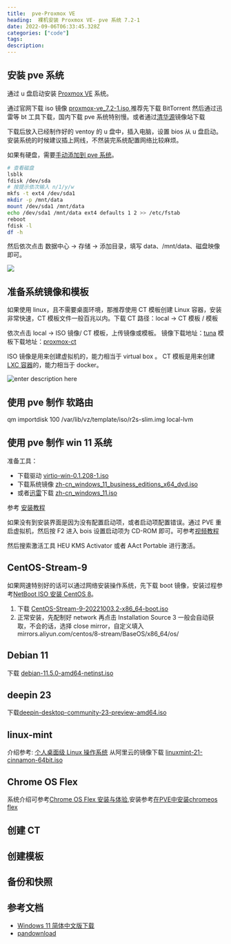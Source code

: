 ```yaml
---
title:  pve-Proxmox VE
heading:  裸机安装 Proxmox VE- pve 系统 7.2-1
date: 2022-09-06T06:33:45.328Z
categories: ["code"]
tags: 
description: 
---
```

## 安装 pve 系统
通过 u 盘启动安装 [Proxmox VE](https://pve.proxmox.com/pve-docs/pve-admin-guide.html) 系统。

通过官网下载 iso 镜像 [proxmox-ve_7.2-1.iso](https://www.proxmox.com/en/downloads/category/iso-images-pve),推荐先下载 BitTorrent 然后通过迅雷等 bt 工具下载，国内下载 pve 系统特别慢。或者通过[清华源](https://mirrors.tuna.tsinghua.edu.cn/help/proxmox/)镜像站下载


下载后放入已经制作好的 ventoy 的 u 盘中，插入电脑，设置 bios 从 u 盘启动。安装系统的时候建议插上网线，不然装完系统配置网络比较麻烦。

如果有硬盘，需要[手动添加到 pve 系统](https://blog.csdn.net/qq_22182829/article/details/119682405)。
```bash
# 查看磁盘
lsblk
fdisk /dev/sda
# 按提示依次输入 n/1/y/w
mkfs -t ext4 /dev/sda1
mkdir -p /mnt/data
mount /dev/sda1 /mnt/data
echo /dev/sda1 /mnt/data ext4 defaults 1 2 >> /etc/fstab
reboot
fdisk -l
df -h
```


然后依次点击 数据中心 -> 存储 -> 添加目录，填写 data、/mnt/data、磁盘映像 即可。


![](https://cdn.sxy21.cn/static/imgs/1662708792404.png)

## 准备系统镜像和模板
如果使用 linux，且不需要桌面环境，那推荐使用 CT 模板创建 Linux 容器，安装非常快速，CT 模板文件一般百兆以内。下载 CT 路径：local -> CT 模板 / 模板

依次点击 local -> ISO 镜像/ CT 模板，上传镜像或模板。
镜像下载地址：[tuna](https://mirrors.ustc.edu.cn/proxmox/images/system/)
模板下载地址：[proxmox-ct](https://mirrors.ustc.edu.cn/proxmox/images/system/)

ISO 镜像是用来创建虚拟机的，能力相当于 virtual box 。
CT 模板是用来创建 [LXC 容器](https://262235.xyz/index.php/archives/727/)的，能力相当于 docker。

![enter description here](https://cdn.sxy21.cn/static/imgs/1662749923230.png)

## 使用 pve 制作 软路由

qm importdisk 100 /var/lib/vz/template/iso/r2s-slim.img local-lvm




## 使用 pve 制作 win 11 系统

准备工具：

- 下载驱动 [virtio-win-0.1.208-1.iso](https://foxi.buduanwang.vip/pan/%E8%BD%AF%E4%BB%B6%E6%94%B6%E9%9B%86/%E8%99%9A%E6%8B%9F%E5%8C%96/KVM/%E9%A9%B1%E5%8A%A8/)
- 下载系统镜像 [zh-cn_windows_11_business_editions_x64_dvd.iso](https://foxi.buduanwang.vip/pan/%E8%BD%AF%E4%BB%B6%E6%94%B6%E9%9B%86/ISO/)
- 或者[迅雷](https://sysin.org/blog/windows-11/#%E2%AC%87%E4%B8%8B%E8%BD%BD%E5%9C%B0%E5%9D%80)下载   [zh-cn_windows_11.iso](ed2k://|file|zh-cn_windows_11_business_editions_x64_dvd_f5f6bcbd.iso|5413181440|88CA1AE28F5F8A238647561B5C00E511|/)



参考 [安装教程](https://www.gordon2000.com/2021/10/pvewindows-11-step-by-step.html)

如果没有到安装界面是因为没有配置启动项，或者启动项配置错误。通过 PVE 重启虚拟机，然后按 F2 进入 bois 设置启动项为 CD-ROM 即可。可参考[视频教程](https://www.bilibili.com/s/video/BV16L4y1B7F3)

然后搜索激活工具 HEU KMS Activator 或者 AAct Portable 进行激活。


## CentOS-Stream-9
如果网速特别好的话可以通过网络安装操作系统，先下载 boot 镜像，安装过程参考[NetBoot ISO 安装 CentOS 8](https://linuxhint.com/install_centos8_netboot_iso/)。
1. 下载 [CentOS-Stream-9-20221003.2-x86_64-boot.iso](http://mirror.stream.centos.org/9-stream/BaseOS/x86_64/iso/)
2. 正常安装，先配制好 network 再点击 Installation Source
3  一般会自动获取，不会的话，选择 close mirror，自定义填入 mirrors.aliyun.com/centos/8-stream/BaseOS/x86_64/os/

## Debian 11

下载 [debian-11.5.0-amd64-netinst.iso](https://www.debian.org/download)


## deepin 23
下载[deepin-desktop-community-23-preview-amd64.iso](https://www.deepin.org/zh/download/)

## linux-mint 
介绍参考: [个人桌面级 Linux 操作系统](https://www.iplaysoft.com/linux-mint.html)
从阿里云的镜像下载 [linuxmint-21-cinnamon-64bit.iso](https://linuxmint.com/edition.php?id=299)

## Chrome OS Flex

系统介绍可参考[Chrome OS Flex 安装与体验](https://sspai.com/post/72764),安装参考[在PVE中安装chromeos flex](https://yyr.moe/index.php/100/)


## 创建 CT


## 创建模板

## 备份和快照


## 参考文档 
- [Windows 11 简体中文版下载](https://sysin.org/blog/windows-11/#%E2%AC%87%E4%B8%8B%E8%BD%BD%E5%9C%B0%E5%9D%80)
- [pandownload](https://pandownload.net/document/download.html)



